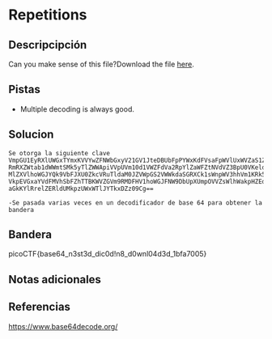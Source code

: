 #  Repetitions
## Descripcipción
Can you make sense of this file?Download the file [here](https://artifacts.picoctf.net/c/294/enc_flag).
## Pistas
- Multiple decoding is always good.
## Solucion
```
Se otorga la siguiente clave
VmpGU1EyRXlUWGxTYmxKVVYwZFNWbGxyV21GV1JteDBUbFpPYWxKdFVsaFpWVlUxWVZaS1ZWWnVh RmRXZWtab1dWWmtSMk5yTlZWWApiVVpUVm10d1VWZFdVa2RpYlZaWFZtNVdVZ3BpU0VKeldWUkNk MlZXVlhoWGJYQk9VbFJXU0ZkcVRuTldaM0JZVWpGS2VWWkdaSGRXCk1sWnpWV3hhVm1KRk5XOVVW VkpEVGxaYVdFMVhSbFZhTTBKWVZGVm9RMDFHV1hoWGJFNW9DbUpXUmpOVVZsWlhWakpHZEdWRlZs aGkKYlRrelZERldUMkpzUWxWTlJYTkxDZz09Cg== 

-Se pasada varias veces en un decodificador de base 64 para obtener la bandera
```
## Bandera
picoCTF{base64_n3st3d_dic0d!n8_d0wnl04d3d_1bfa7005}
## Notas adicionales
## Referencias
https://www.base64decode.org/

